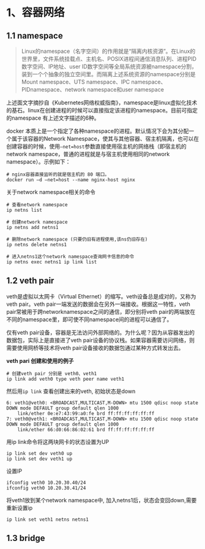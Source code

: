 

# 1、容器网络



## 1.1 namespace

> Linux的namespace（名字空间）的作用就是“隔离内核资源”。在Linux的世界里，文件系统挂载点、主机名、POSIX进程间通信消息队列、进程PID数字空间、IP地址、user ID数字空间等全局系统资源被namespace分割，装到一个个抽象的独立空间里。而隔离上述系统资源的namespace分别是Mount namespace、UTS namespace、IPC namespace、PIDnamespace、network namespace和user namespace

上述面文字摘抄自《Kubernetes网络权威指南》，namespace是linux虚拟化技术的基石。linux在创建进程的时候可以直接指定该进程的namespace。目前可指定的namespace 有上述文字描述的6种。



docker 本质上是一个指定了各种namespace的进程。默认情况下会为其分配一个属于该容器的Network Namespace，使其与其他容器、宿主机隔离，也可以在创建容器的时候，使用`–net=host`参数直接使用宿主机的网络栈（即宿主机的network namespace，普通的进程就是与宿主机使用相同的network namespace）。示例如下：

```shell
# nginx容器直接监听的就是宿主机的 80 端口。
docker run –d –net=host --name nginx-host nginx
```



关于network namespace相关的命令

```shell
# 查看network namespace
ip netns list

# 创建network namespace
ip netns add netns1

# 删除network namespace (只要仍旧有进程使用,该ns仍旧存在)
ip netns delete netns1

# 进入netns1这个network namespace查询网卡信息的命令
ip netns exec netns1 ip link list
```



## 1.2 veth pair

veth是虚拟以太网卡（Virtual Ethernet）的缩写。veth设备总是成对的，又称为veth pair。veth pair一端发送的数据会在另外一端接收。根据这一特性，veth pair常被用于跨networknamespace之间的通信，即分别将veth pair的两端放在不同的namespace里，即可使不同namespace间的进程可以通信了。

仅有veth pair设备，容器是无法访问外部网络的。为什么呢？因为从容器发出的数据包，实际上是直接进了veth pair设备的协议栈。如果容器需要访问网络，则需要使用网桥等技术将veth pair设备接收的数据包通过某种方式转发出去。



**veth pari 创建和使用的例子**

```shell
# 创建veth pair 分别是 veth0、veth1
ip link add veth0 type veth peer name veth1
```

然后用`ip link` 查看创建出来的veth, 初始状态是down

```shell
6: veth1@veth0: <BROADCAST,MULTICAST,M-DOWN> mtu 1500 qdisc noop state DOWN mode DEFAULT group default qlen 1000
    link/ether 0e:e7:43:99:a0:fe brd ff:ff:ff:ff:ff:ff
7: veth0@veth1: <BROADCAST,MULTICAST,M-DOWN> mtu 1500 qdisc noop state DOWN mode DEFAULT group default qlen 1000
    link/ether 66:d0:66:86:02:61 brd ff:ff:ff:ff:ff:ff
```

用ip link命令将这两块网卡的状态设置为UP

```shell
ip link set dev veth0 up
ip link set dev veth1 up
```

设置IP

```shell
ifconfig veth0 10.20.30.40/24
ifconfig veth0 10.20.30.41/24
```

将veth1放到某个network namespace中, 加入netns1后，状态会变回down,需要重新设置ip

```
ip link set veth1 netns netns1
```



## 1.3 bridge

